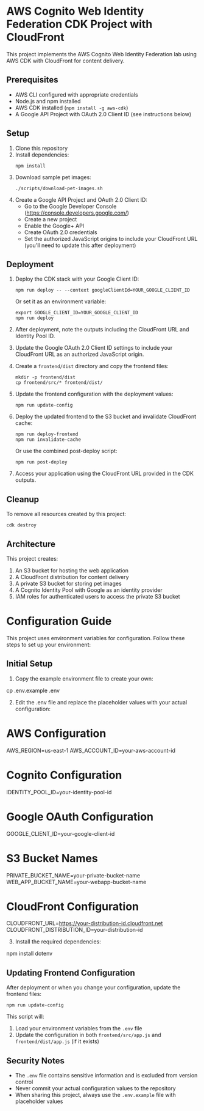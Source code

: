 # AWS Cognito Web Identity Federation CDK Project with CloudFront

This project implements the AWS Cognito Web Identity Federation lab using AWS CDK with CloudFront for content delivery.

## Prerequisites

- AWS CLI configured with appropriate credentials
- Node.js and npm installed
- AWS CDK installed (`npm install -g aws-cdk`)
- A Google API Project with OAuth 2.0 Client ID (see instructions below)

## Setup

1. Clone this repository
2. Install dependencies:
   ```
   npm install
   ```
3. Download sample pet images:
   ```
   ./scripts/download-pet-images.sh
   ```
4. Create a Google API Project and OAuth 2.0 Client ID:
   - Go to the Google Developer Console (https://console.developers.google.com/)
   - Create a new project
   - Enable the Google+ API
   - Create OAuth 2.0 credentials
   - Set the authorized JavaScript origins to include your CloudFront URL (you'll need to update this after deployment)

## Deployment

1. Deploy the CDK stack with your Google Client ID:
   ```
   npm run deploy -- --context googleClientId=YOUR_GOOGLE_CLIENT_ID
   ```
   Or set it as an environment variable:
   ```
   export GOOGLE_CLIENT_ID=YOUR_GOOGLE_CLIENT_ID
   npm run deploy
   ```

2. After deployment, note the outputs including the CloudFront URL and Identity Pool ID.

3. Update the Google OAuth 2.0 Client ID settings to include your CloudFront URL as an authorized JavaScript origin.

4. Create a `frontend/dist` directory and copy the frontend files:
   ```
   mkdir -p frontend/dist
   cp frontend/src/* frontend/dist/
   ```

5. Update the frontend configuration with the deployment values:
   ```
   npm run update-config
   ```

6. Deploy the updated frontend to the S3 bucket and invalidate CloudFront cache:
   ```
   npm run deploy-frontend
   npm run invalidate-cache
   ```
   
   Or use the combined post-deploy script:
   ```
   npm run post-deploy
   ```

7. Access your application using the CloudFront URL provided in the CDK outputs.

## Cleanup

To remove all resources created by this project:

```
cdk destroy
```

## Architecture

This project creates:
1. An S3 bucket for hosting the web application
2. A CloudFront distribution for content delivery
3. A private S3 bucket for storing pet images
4. A Cognito Identity Pool with Google as an identity provider
5. IAM roles for authenticated users to access the private S3 bucket
# Configuration Guide

This project uses environment variables for configuration. Follow these steps to set up your environment:

## Initial Setup

1. Copy the example environment file to create your own:
   
  cp .env.example .env
  

2. Edit the .env file and replace the placeholder values with your actual configuration:
   
  # AWS Configuration
  AWS_REGION=us-east-1
  AWS_ACCOUNT_ID=your-aws-account-id

  # Cognito Configuration
  IDENTITY_POOL_ID=your-identity-pool-id

  # Google OAuth Configuration
  GOOGLE_CLIENT_ID=your-google-client-id

  # S3 Bucket Names
  PRIVATE_BUCKET_NAME=your-private-bucket-name
  WEB_APP_BUCKET_NAME=your-webapp-bucket-name

  # CloudFront Configuration
  CLOUDFRONT_URL=https://your-distribution-id.cloudfront.net
  CLOUDFRONT_DISTRIBUTION_ID=your-distribution-id
  

3. Install the required dependencies:
   
  npm install dotenv
  

## Updating Frontend Configuration

After deployment or when you change your configuration, update the frontend files:

```
npm run update-config
```

This script will:
1. Load your environment variables from the `.env` file
2. Update the configuration in both `frontend/src/app.js` and `frontend/dist/app.js` (if it exists)

## Security Notes

- The `.env` file contains sensitive information and is excluded from version control
- Never commit your actual configuration values to the repository
- When sharing this project, always use the `.env.example` file with placeholder values
